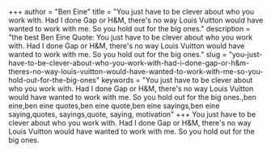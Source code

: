 +++
author = "Ben Eine"
title = "You just have to be clever about who you work with. Had I done Gap or H&M, there's no way Louis Vuitton would have wanted to work with me. So you hold out for the big ones."
description = "the best Ben Eine Quote: You just have to be clever about who you work with. Had I done Gap or H&M, there's no way Louis Vuitton would have wanted to work with me. So you hold out for the big ones."
slug = "you-just-have-to-be-clever-about-who-you-work-with-had-i-done-gap-or-h&m-theres-no-way-louis-vuitton-would-have-wanted-to-work-with-me-so-you-hold-out-for-the-big-ones"
keywords = "You just have to be clever about who you work with. Had I done Gap or H&M, there's no way Louis Vuitton would have wanted to work with me. So you hold out for the big ones.,ben eine,ben eine quotes,ben eine quote,ben eine sayings,ben eine saying,quotes, sayings,quote, saying, motivation"
+++
You just have to be clever about who you work with. Had I done Gap or H&M, there's no way Louis Vuitton would have wanted to work with me. So you hold out for the big ones.
